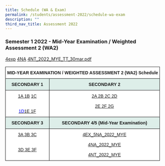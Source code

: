 ```yaml
---
title: Schedule (WA & Exam)
permalink: /students/assessment-2022/schedule-wa-exam
description: ""
third_nav_title: Assessment 2022
---
```

### Semester 1 2022 - Mid-Year Examination / Weighted Assessment 2 (WA2)

[4exp](/files/4EXP_2022_MYE_TT_30mar.pdf)
[4NA](/files/4NA_2022_MYE_TT_30mar.pdf)
[4NT_2022_MYE_TT_30mar.pdf](/files/4NT_2022_MYE_TT_30mar.pdf)

<table style="border-collapse:collapse;border-spacing:0" class="tg"><thead><tr><th style="background-color:#ffffff;border-color:black;border-style:solid;border-width:1px;font-family:Arial, sans-serif;font-size:14px;font-weight:bold;overflow:hidden;padding:10px 5px;text-align:center;vertical-align:top;word-break:normal" colspan="2">MID-YEAR EXAMINATION / WEIGHTED ASSESSMENT 2 (WA2) Schedule<br></th></tr></thead><tbody><tr><td style="background-color:#DDEEE9;border-color:black;border-style:solid;border-width:1px;font-family:Arial, sans-serif;font-size:14px;font-weight:bold;overflow:hidden;padding:10px 5px;text-align:center;vertical-align:top;word-break:normal"> SECONDARY 1</td><td style="background-color:#DDEEE9;border-color:black;border-style:solid;border-width:1px;font-family:Arial, sans-serif;font-size:14px;font-weight:bold;overflow:hidden;padding:10px 5px;text-align:center;vertical-align:top;word-break:normal">SECONDARY 2 </td></tr><tr><td style="background-color:#ffffff;border-color:black;border-style:solid;border-width:1px;color:#00F;font-family:Arial, sans-serif;font-size:14px;overflow:hidden;padding:10px 5px;text-align:center;vertical-align:top;word-break:normal"><a href="/files/1A.pdf" target="_blank" rel="noopener noreferrer">1A       </a>  <a href="/files/1B.pdf" target="_blank" rel="noopener noreferrer">1B</a>         <a href="/files/1C.pdf" target="_blank" rel="noopener noreferrer">1C</a><br><br><br><a href="/files/1D.pdf" target="_blank" rel="noopener noreferrer"><span style="text-decoration:none;color:#00F">1D</span></a><a href="/files/1E.pdf" target="_blank" rel="noopener noreferrer">1E        </a><a href="/files/1F.pdf" target="_blank" rel="noopener noreferrer">1F</a><br></td><td style="background-color:#ffffff;border-color:black;border-style:solid;border-width:1px;color:#00F;font-family:Arial, sans-serif;font-size:14px;overflow:hidden;padding:10px 5px;text-align:center;vertical-align:top;word-break:normal">         <a href="/files/2A.pdf" target="_blank" rel="noopener noreferrer">2A        </a><a href="/files/2B.pdf" target="_blank" rel="noopener noreferrer">2B        </a><a href="/files/2C.pdf" target="_blank" rel="noopener noreferrer">2C        </a><a href="/files/2D.pdf" target="_blank" rel="noopener noreferrer">2D</a><br><br><a href="/files/2E.pdf" target="_blank" rel="noopener noreferrer">2E        </a><a href="/files/2F.pdf" target="_blank" rel="noopener noreferrer">2F        </a><a href="/files/2G.pdf" target="_blank" rel="noopener noreferrer">2G</a><br><br></td></tr><tr><td style="background-color:#DDEEE9;border-color:black;border-style:solid;border-width:1px;font-family:Arial, sans-serif;font-size:14px;font-weight:bold;overflow:hidden;padding:10px 5px;text-align:center;vertical-align:top;word-break:normal">SECONDARY 3 </td><td style="background-color:#DDEEE9;border-color:black;border-style:solid;border-width:1px;font-family:Arial, sans-serif;font-size:14px;font-weight:bold;overflow:hidden;padding:10px 5px;text-align:center;vertical-align:top;word-break:normal"> SECONDARY 4/5 (Mid-Year Examination)</td></tr><tr><td style="background-color:#ffffff;border-color:black;border-style:solid;border-width:1px;color:#00F;font-family:Arial, sans-serif;font-size:14px;overflow:hidden;padding:10px 5px;text-align:center;vertical-align:top;word-break:normal"><a href="/files/3A.pdf" target="_blank" rel="noopener noreferrer">3A        </a><a href="/files/3B.pdf" target="_blank" rel="noopener noreferrer">3B        </a><a href="/files/3C.pdf" target="_blank" rel="noopener noreferrer">3C</a><br><br><br><a href="/files/3D.pdf" target="_blank" rel="noopener noreferrer">3D        </a><a href="/files/3E.pdf" target="_blank" rel="noopener noreferrer">3E        </a><a href="/files/3F.pdf" target="_blank" rel="noopener noreferrer">3F</a><br><br></td><td style="background-color:#ffffff;border-color:black;border-style:solid;border-width:1px;color:#00F;font-family:Arial, sans-serif;font-size:14px;overflow:hidden;padding:10px 5px;text-align:center;vertical-align:top;word-break:normal"><a href="https://springfieldsec.moe.edu.sg/qql/slot/u171/2022/Assessment%202022/WA2_MYE%202022/Schedule/4EXP_2022_MYE_TT_30mar.pdf" target="_blank" rel="noopener noreferrer">4EX_5NA_2022_MYE</a><br><br><a href="/files/4NA_2022_MYE_TT_30mar.pdf" target="_blank" rel="noopener noreferrer">4NA_2022_MYE</a><br><br><a href="/files/4NT_2022_MYE_TT_30mar.pdf" target="_blank" rel="noopener noreferrer">4NT_2022_MYE</a><br></td></tr></tbody></table>